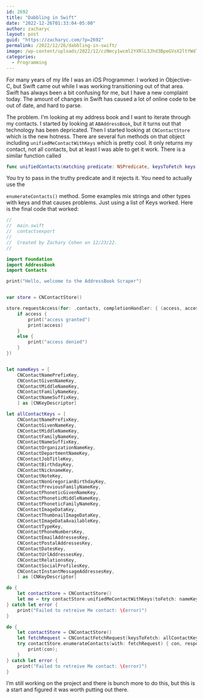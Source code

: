 ```yaml
---
id: 2692
title: "Dabbling in Swift"
date: "2022-12-26T01:33:04-05:00"
author: zacharyc
layout: post
guid: "https://zacharyc.com/?p=2692"
permalink: /2022/12/26/dabbling-in-swift/
image: /wp-content/uploads/2022/12/czNmcy1wcml2YXRlL3Jhd3BpeGVsX2ltYWdlcy93ZWJzaXRlX2NvbnRlbnQvbHIvcHgxMTY5OTI0LWltYWdlLWt3dnc3cmlhLmpwZw-740x430.jpg
categories:
  - Programming
---
```


For many years of my life I was an iOS Programmer. I worked in Objective-C, but Swift came out while I was working transitioning out of that area. Swift has always been a bit confusing for me, but I have a new complaint today. The amount of changes in Swift has caused a lot of online code to be out of date, and hard to parse.

The problem. I’m looking at my address book and I want to iterate through my contacts. I started by looking at `ABAddressBook`, but it turns out that technology has been depricated. Then I started looking at `CNContactStore` which is the new hotness. There are several fun methods on that object including `unifiedMeContactWithKeys` which is pretty cool. It only returns my contact, not all contacts, but at least I was able to get it work. There is a similar function called

```swift
func unifiedContacts(matching predicate: NSPredicate, keysToFetch keys: [CNKeyDescriptor]) throws -> [CNContact]
```

You try to pass in the truthy predicate and it rejects it. You need to actually use the

`enumerateContacts()` method. Some examples mix strings and other types with keys and that causes problems. Just using a list of Keys worked. Here is the final code that worked:

```swift
//
//  main.swift
//  contactsexport
//
//  Created by Zachary Cohen on 12/23/22.
//

import Foundation
import AddressBook
import Contacts

print("Hello, welcome to the AddressBook Scraper")


var store = CNContactStore()

store.requestAccess(for: .contacts, completionHandler: { (access, accessError) -> Void in
    if access {
        print("access granted")
        print(access)
    }
    else {
        print("access denied")
    }
})


let nameKeys = [
    CNContactNamePrefixKey,
    CNContactGivenNameKey,
    CNContactMiddleNameKey,
    CNContactFamilyNameKey,
    CNContactNameSuffixKey,
    ] as [CNKeyDescriptor]

let allContactKeys = [
    CNContactNamePrefixKey,
    CNContactGivenNameKey,
    CNContactMiddleNameKey,
    CNContactFamilyNameKey,
    CNContactNameSuffixKey,
    CNContactOrganizationNameKey,
    CNContactDepartmentNameKey,
    CNContactJobTitleKey,
    CNContactBirthdayKey,
    CNContactNicknameKey,
    CNContactNoteKey,
    CNContactNonGregorianBirthdayKey,
    CNContactPreviousFamilyNameKey,
    CNContactPhoneticGivenNameKey,
    CNContactPhoneticMiddleNameKey,
    CNContactPhoneticFamilyNameKey,
    CNContactImageDataKey,
    CNContactThumbnailImageDataKey,
    CNContactImageDataAvailableKey,
    CNContactTypeKey,
    CNContactPhoneNumbersKey,
    CNContactEmailAddressesKey,
    CNContactPostalAddressesKey,
    CNContactDatesKey,
    CNContactUrlAddressesKey,
    CNContactRelationsKey,
    CNContactSocialProfilesKey,
    CNContactInstantMessageAddressesKey,
    ] as [CNKeyDescriptor]

do {
    let contactStore = CNContactStore()
    let me = try contactStore.unifiedMeContactWithKeys(toFetch: nameKeys)
} catch let error {
    print("Failed to retreive Me contact: \(error)")
}

do {
    let contactStore = CNContactStore()
    let fetchRequest = CNContactFetchRequest(keysToFetch: allContactKeys)
    try contactStore.enumerateContacts(with: fetchRequest) { con, response in
        print(con);
    }
} catch let error {
    print("Failed to retreive Me contact: \(error)")
}
```

I’m still working on the project and there is bunch more to do this, but this is a start and figured it was worth putting out there.
